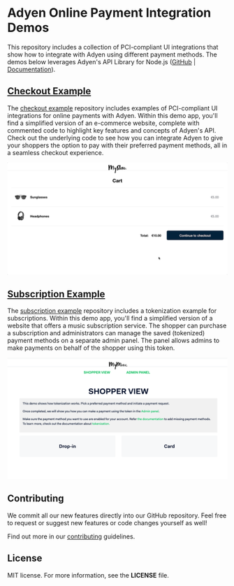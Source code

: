 # Adyen Online Payment Integration Demos

This repository includes a collection of PCI-compliant UI integrations that show how to integrate with Adyen using different payment methods. 
The demos below leverages Adyen's API Library for Node.js ([GitHub](https://github.com/Adyen/adyen-node-api-library) | [Documentation](https://docs.adyen.com/development-resources/libraries)).


## [Checkout Example](checkout-example)
The [checkout example](checkout-example) repository includes examples of PCI-compliant UI integrations for online payments with Adyen.
Within this demo app, you'll find a simplified version of an e-commerce website, complete with commented code to highlight key features and concepts of Adyen's API.
Check out the underlying code to see how you can integrate Adyen to give your shoppers the option to pay with their preferred payment methods, all in a seamless checkout experience.

![Card Checkout Demo](checkout-example/public/images/cardcheckout.gif)

## [Subscription Example](subscription-example)
The [subscription example](subscription-example) repository includes a tokenization example for subscriptions. Within this demo app, you'll find a simplified version of a website that offers a music subscription service.
The shopper can purchase a subscription and administrators can manage the saved (tokenized) payment methods on a separate admin panel.
The panel allows admins to make payments on behalf of the shopper using this token.

![Subscription Demo](subscription-example/public/images/cardsubscription.gif)



## Contributing

We commit all our new features directly into our GitHub repository. Feel free to request or suggest new features or code changes yourself as well!

Find out more in our [contributing](https://github.com/adyen-examples/.github/blob/main/CONTRIBUTING.md) guidelines.


## License

MIT license. For more information, see the **LICENSE** file.
